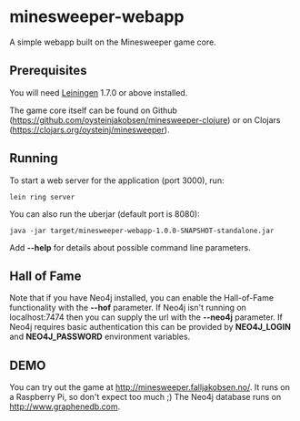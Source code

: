 # minesweeper-webapp

A simple webapp built on the Minesweeper game core.

## Prerequisites

You will need [Leiningen][1] 1.7.0 or above installed.

[1]: https://github.com/technomancy/leiningen

The game core itself can be found on Github (https://github.com/oysteinjakobsen/minesweeper-clojure)
or on Clojars (https://clojars.org/oysteinj/minesweeper).

## Running

To start a web server for the application (port 3000), run:

```
lein ring server
```

You can also run the uberjar (default port is 8080):

```
java -jar target/minesweeper-webapp-1.0.0-SNAPSHOT-standalone.jar
```

Add **--help** for details about possible command line parameters.

## Hall of Fame

Note that if you have Neo4j installed, you can enable the Hall-of-Fame functionality with the **--hof** parameter.
If Neo4j isn't running on localhost:7474 then you can supply the url with the **--neo4j** parameter.
If Neo4j requires basic authentication this can be provided by **NEO4J_LOGIN** and **NEO4J_PASSWORD** environment variables.

## DEMO

You can try out the game at http://minesweeper.falljakobsen.no/. It runs on a Raspberry Pi, so don't expect too much ;)
The Neo4j database runs on http://www.graphenedb.com.
